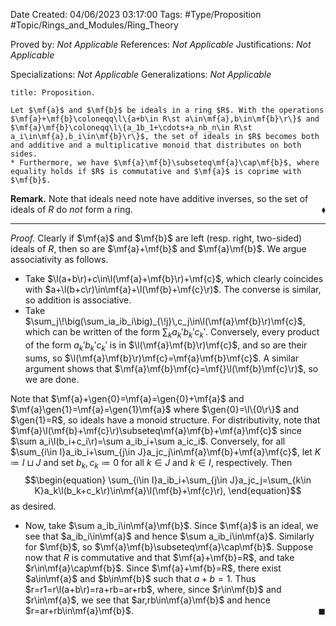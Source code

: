 <div class="topSpace"></div>

Date Created: 04/06/2023 03:17:00
Tags: #Type/Proposition #Topic/Rings_and_Modules/Ring_Theory

Proved by: <i>Not Applicable</i>
References: <i>Not Applicable</i>
Justifications: <i>Not Applicable</i>

Specializations: <i>Not Applicable</i>
Generalizations: <i>Not Applicable</i>

``` ad-Proposition
title: Proposition.

Let $\mf{a}$ and $\mf{b}$ be ideals in a ring $R$. With the operations $\mf{a}+\mf{b}\coloneqq\l\{a+b\in R\st a\in\mf{a},b\in\mf{b}\r\}$ and $\mf{a}\mf{b}\coloneqq\l\{a_1b_1+\cdots+a_nb_n\in R\st a_i\in\mf{a},b_i\in\mf{b}\r\}$, the set of ideals in $R$ becomes both and additive and a multiplicative monoid that distributes on both sides.
* Furthermore, we have $\mf{a}\mf{b}\subseteq\mf{a}\cap\mf{b}$, where equality holds if $R$ is commutative and $\mf{a}$ is coprime with $\mf{b}$.

```

<b>Remark.</b> Note that ideals need note have additive inverses, so the set of ideals of $R$ do <i>not</i> form a ring.<span style="float:right;">$\blacklozenge$</span>

---

<i>Proof.</i> Clearly if $\mf{a}$ and $\mf{b}$ are left (resp. right, two-sided) ideals of $R$, then so are $\mf{a}+\mf{b}$ and $\mf{a}\mf{b}$. We argue associativity as follows.
* Take $\l(a+b\r)+c\in\l(\mf{a}+\mf{b}\r)+\mf{c}$, which clearly coincides with $a+\l(b+c\r)\in\mf{a}+\l(\mf{b}+\mf{c}\r)$. The converse is similar, so addition is associative.
* Take $\sum_j\!\big(\sum_ia_ib_i\big)_{\!j}\,c_j\in\l(\mf{a}\mf{b}\r)\mf{c}$, which can be written of the form $\sum_ka_k'b_k'c_k'$. Conversely, every product of the form $a_k'b_k'c_k'$ is in $\l(\mf{a}\mf{b}\r)\mf{c}$, and so are their sums, so $\l(\mf{a}\mf{b}\r)\mf{c}=\mf{a}\mf{b}\mf{c}$. A similar argument shows that $\mf{a}\mf{b}\mf{c}=\mf{}\l(\mf{b}\mf{c}\r)$, so we are done.

Note that $\mf{a}+\gen{0}=\mf{a}=\gen{0}+\mf{a}$ and $\mf{a}\gen{1}=\mf{a}=\gen{1}\mf{a}$ where $\gen{0}=\l\{0\r\}$ and $\gen{1}=R$, so ideals have a monoid structure. For distributivity, note that $\mf{a}\l(\mf{b}+\mf{c}\r)\subseteq\mf{a}\mf{b}+\mf{a}\mf{c}$ since $\sum a_i\l(b_i+c_i\r)=\sum a_ib_i+\sum a_ic_i$. Conversely, for all $\sum_{i\in I}a_ib_i+\sum_{j\in J}a_jc_j\in\mf{a}\mf{b}+\mf{a}\mf{c}$, let $K\coloneqq I\sqcup J$ and set $b_k,c_k\coloneqq0$ for all $k\in J$ and $k\in I$, respectively. Then
$$\begin{equation}
    \sum_{i\in I}a_ib_i+\sum_{j\in J}a_jc_j=\sum_{k\in K}a_k\l(b_k+c_k\r)\in\mf{a}\l(\mf{b}+\mf{c}\r),
\end{equation}$$
as desired.
* Now, take $\sum a_ib_i\in\mf{a}\mf{b}$. Since $\mf{a}$ is an ideal, we see that $a_ib_i\in\mf{a}$ and hence $\sum a_ib_i\in\mf{a}$. Similarly for $\mf{b}$, so $\mf{a}\mf{b}\subseteq\mf{a}\cap\mf{b}$. Suppose now that $R$ is commutative and that $\mf{a}+\mf{b}=R$, and take $r\in\mf{a}\cap\mf{b}$. Since $\mf{a}+\mf{b}=R$, there exist $a\in\mf{a}$ and $b\in\mf{b}$ such that $a+b=1$. Thus $r=r1=r\l(a+b\r)=ra+rb=ar+rb$, where, since $r\in\mf{b}$ and $r\in\mf{a}$, we see that $ar,rb\in\mf{a}\mf{b}$ and hence $r=ar+rb\in\mf{a}\mf{b}$.<span style="float:right;">$\blacksquare$</span>
